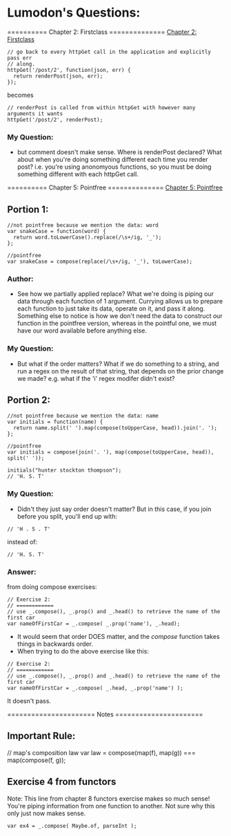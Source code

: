 # Lumodon's Questions:
========== Chapter 2: Firstclass ==============
[Chapter 2: Firstclass](https://drboolean.gitbooks.io/mostly-adequate-guide/content/ch2.html#why-favor-first-class)

```
// go back to every httpGet call in the application and explicitly pass err
// along.
httpGet('/post/2', function(json, err) {
  return renderPost(json, err);
});
```

becomes 

```
// renderPost is called from within httpGet with however many arguments it wants
httpGet('/post/2', renderPost);
```
### My Question: 
- but comment doesn't make sense. Where is renderPost declared? What about when you're doing something different each time you render post? i.e. you're using anonomyous functions, so you must be doing something different with each httpGet call.

========== Chapter 5: Pointfree ==============
[Chapter 5: Pointfree](https://drboolean.gitbooks.io/mostly-adequate-guide/content/ch5.html#pointfree)
## Portion 1:
```
//not pointfree because we mention the data: word
var snakeCase = function(word) {
  return word.toLowerCase().replace(/\s+/ig, '_');
};

//pointfree
var snakeCase = compose(replace(/\s+/ig, '_'), toLowerCase);
```
### Author:
- See how we partially applied replace? What we're doing is piping our data through each function of 1 argument. Currying allows us to prepare each function to just take its data, operate on it, and pass it along. Something else to notice is how we don't need the data to construct our function in the pointfree version, whereas in the pointful one, we must have our word available before anything else.

### My Question:
- But what if the order matters? What if we do something to a string, and run a regex on the result of that string, that depends on the prior change we made? e.g. what if the 'i' regex modifer didn't exist?

## Portion 2:
```
//not pointfree because we mention the data: name
var initials = function(name) {
  return name.split(' ').map(compose(toUpperCase, head)).join('. ');
};

//pointfree
var initials = compose(join('. '), map(compose(toUpperCase, head)), split(' '));

initials("hunter stockton thompson");
// 'H. S. T'
```

### My Question:
- Didn't they just say order doesn't matter? But in this case, if you join before you split, you'll end up with:
```
// 'H . S . T'
```
instead of:
```
// 'H. S. T'
```
### Answer:
from doing compose exercises:
```
// Exercise 2:
// ============
// use _.compose(), _.prop() and _.head() to retrieve the name of the first car
var nameOfFirstCar = _.compose( _.prop('name'), _.head);
```
- It would seem that order DOES matter, and the *compose* function takes things in backwards order.
- When trying to do the above exercise like this:
```
// Exercise 2:
// ============
// use _.compose(), _.prop() and _.head() to retrieve the name of the first car
var nameOfFirstCar = _.compose( _.head, _.prop('name') );
```
It doesn't pass.

====================== Notes ======================
## Important Rule:
// map's composition law
var law = compose(map(f), map(g)) === map(compose(f, g));

## Exercise 4 from functors
Note: This line from chapter 8 functors exercise makes so much sense! You're piping information from one function to another. Not sure why this only just now makes sense.
```
var ex4 = _.compose( Maybe.of, parseInt );
```

